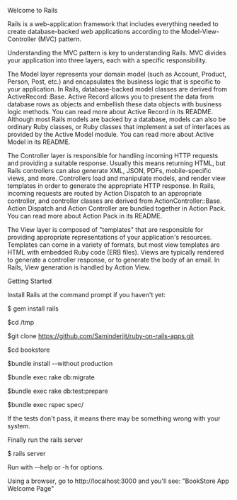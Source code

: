 Welcome to Rails

Rails is a web-application framework that includes everything needed to create database-backed web applications according to the Model-View-Controller (MVC) pattern.

Understanding the MVC pattern is key to understanding Rails. MVC divides your application into three layers, each with a specific responsibility.

The Model layer represents your domain model (such as Account, Product, Person, Post, etc.) and encapsulates the business logic that is specific to your application. In Rails, database-backed model classes are derived from ActiveRecord::Base. Active Record allows you to present the data from database rows as objects and embellish these data objects with business logic methods. You can read more about Active Record in its README. Although most Rails models are backed by a database, models can also be ordinary Ruby classes, or Ruby classes that implement a set of interfaces as provided by the Active Model module. You can read more about Active Model in its README.

The Controller layer is responsible for handling incoming HTTP requests and providing a suitable response. Usually this means returning HTML, but Rails controllers can also generate XML, JSON, PDFs, mobile-specific views, and more. Controllers load and manipulate models, and render view templates in order to generate the appropriate HTTP response. In Rails, incoming requests are routed by Action Dispatch to an appropriate controller, and controller classes are derived from ActionController::Base. Action Dispatch and Action Controller are bundled together in Action Pack. You can read more about Action Pack in its README.

The View layer is composed of "templates" that are responsible for providing appropriate representations of your application's resources. Templates can come in a variety of formats, but most view templates are HTML with embedded Ruby code (ERB files). Views are typically rendered to generate a controller response, or to generate the body of an email. In Rails, View generation is handled by Action View.

Getting Started

Install Rails at the command prompt if you haven't yet:

$ gem install rails

$cd /tmp

$git clone https://github.com/Saminderjit/ruby-on-rails-apps.git

$cd bookstore

$bundle install --without production

$bundle exec rake db:migrate

$bundle exec rake db:test:prepare

$bundle exec rspec spec/

If the tests don't pass, it means there may be something wrong with your system. 

Finally run the rails server

$ rails server

Run with --help or -h for options.

Using a browser, go to http://localhost:3000 and you'll see: "BookStore App Welcome Page"

